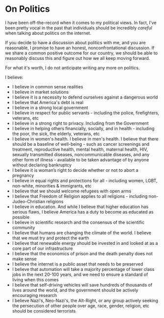 # On Politics

I have been off-the-record when it comes to my political views. In fact, I've been pretty vocal in the past that individuals should be incredibly _careful_ when talking about politics on the internet. 

If you decide to have a discussion about politics with me, and you are reasonable, I promise to have an honest, nonconfrontational discussion. If we share a common positive outcome for our country, we should be able to reasonably discuss this and figure out how we all keep moving forward. 
 
For what it's worth, I do not anticipate writing any more on politics. 

I believe:
- I believe in common sense realities
- I believe in market solutions 
- I believe it is a necessity to defend ourselves against a dangerous world
- I believe that America's debt is real
- I believe in a strong local government
- I believe in respect for public servants - including the police, firefighters, veterans, etc
- I believe in a strong right to privacy. Including from the Government
- I believe in helping others financially, socially, and in health - including the poor, the sick, the elderly, veterans, etc
- I believe in women's health. I believe in men's health. I believe that there should be a baseline of well-being - such as cancer screenings and treatment, reproductive health, mental health, maternal health, HIV, sexually transmitted diseases, noncommunicable diseases, and any other form of illness - available to be taken advantage of by anyone without declaring bankruptcy
- I believe it is woman’s right to decide whether or not to abort a pregnancy
- I believe in equal rights and protections for all - including women, LGBT, non-white, minorities & immigrants, etc
- I believe that we should welcome refugees with open arms
- I believe that Freedom of Religion applies to all religions - including non-Judeo-Christian religions
- I believe in education. And while I believe that higher education has serious flaws, I believe America has a duty to become as educated as possible
- I believe in scientific research and the consensus of the scientific community
- I believe that humans are changing the climate of the world. I believe that we must try and protect the earth
- I believe that renewable energy should be invested in and looked at as a core part of our infrastructure 
- I believe that the economics of prison and the death penalty does not make sense
- I believe the internet is a public asset that needs to be preserved
- I believe that automation will take a majority percentage of lower class jobs in the next 20-100 years, and we need to ensure a standard of living when this comes
- I believe that self-driving vehicles will save hundreds of thousands of lives around the world, and the government should be actively encouraging research
- I believe Nazi's, Neo-Nazi's, the Alt-Right, or any group actively seeking the persecution of other people over age, race, gender, religion, etc should be considered terrorists